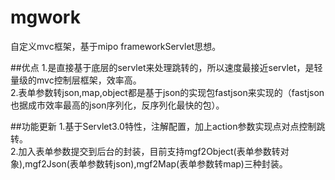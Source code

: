 # mgwork
自定义mvc框架，基于mipo frameworkServlet思想。

##优点
1.是直接基于底层的servlet来处理跳转的，所以速度最接近servlet，是轻量级的mvc控制层框架，效率高。<br/>
2.表单参数转json,map,object都是基于json的实现包fastjson来实现的（fastjson也据成市效率最高的json序列化，反序列化最快的包）。<br/>


##功能更新
1.基于Servlet3.0特性，注解配置，加上action参数实现点对点控制跳转。<br/>
2.加入表单参数提交到后台的封装，目前支持mgf2Object(表单参数转对象),mgf2Json(表单参数转json),mgf2Map(表单参数转map)三种封装。<br/>
